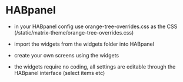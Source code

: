 # HABpanel

* in your HABpanel config use orange-tree-overrides.css as the CSS (/static/matrix-theme/orange-tree-overrides.css)

* import the widgets from the widgets folder into HABpanel

* create your own screens using the widgets
* the widgets require no coding, all settings are editable through the HABpanel interface (select items etc)
